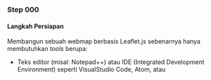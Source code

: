 ### Step 000
#### Langkah Persiapan
Membangun sebuah webmap berbasis Leaflet.js sebenarnya hanya membutuhkan _tools_ berupa:
- Teks editor (misal: Notepad++) atau IDE (Integrated Development Environment) seperti VisualStudio Code, Atom, atau 
